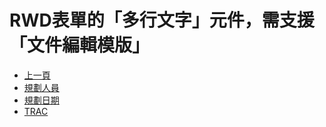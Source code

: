# RWD表單的「多行文字」元件，需支援「文件編輯模版」
* [上一頁](../../README.md)
* [規劃人員](README.md#user)
* [規劃日期](README.md#updatedate)
* [TRAC](README.md#trac)
